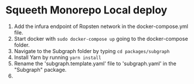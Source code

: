 # Squeeth Monorepo Local deploy

1. Add the infura endpoint of Ropsten network in the docker-compose.yml file.
2. Start docker with `sudo docker-compose up` going to the docker-compose folder.
3. Navigate to the Subgraph folder by typing `cd packages/subgraph`
4. Install Yarn by running `yarn install`
5. Rename the 'subgraph.template.yaml' file to 'subgraph.yaml' in the "Subgraph" package.
6. 

